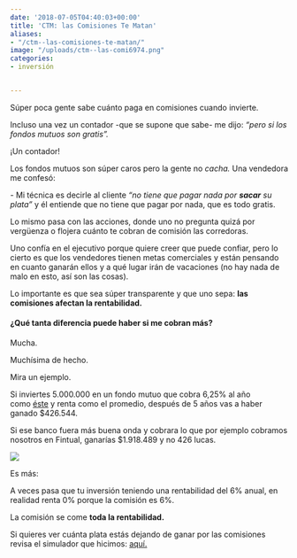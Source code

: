 ```yaml
---
date: '2018-07-05T04:40:03+00:00'
title: 'CTM: las Comisiones Te Matan'
aliases:
- "/ctm--las-comisiones-te-matan/"
image: "/uploads/ctm--las-comi6974.png"
categories:
- inversión


---
```

Súper poca gente sabe cuánto paga en comisiones cuando invierte.

Incluso una vez un contador -que se supone que sabe- me dijo: _“pero si los fondos mutuos son gratis”._

¡Un contador!

Los fondos mutuos son súper caros pero la gente no _cacha._ Una vendedora me confesó:

_-_ Mi técnica es decirle al cliente _“no tiene que pagar nada por **sacar** su plata”_ y él entiende que no tiene que pagar por nada, que es todo gratis.

Lo mismo pasa con las acciones, donde uno no pregunta quizá por vergüenza o flojera cuánto te cobran de comisión las corredoras.

Uno confía en el ejecutivo porque quiere creer que puede confiar, pero lo cierto es que los vendedores tienen metas comerciales y están pensando en cuanto ganarán ellos y a qué lugar irán de vacaciones (no hay nada de malo en esto, así son las cosas).

Lo importante es que sea súper transparente y que uno sepa: **las comisiones afectan la rentabilidad.**

#### ¿Qué tanta diferencia puede haber si me cobran más?

Mucha.

Muchísima de hecho.

Mira un ejemplo.

Si inviertes 5.000.000 en un fondo mutuo que cobra 6,25% al año como [éste](http://www.banchileinversiones.cl/web/guest/detalle-fondo-mutuo/-/detalle/fondo-mutuo-capitalisa-accionario) y renta como el promedio, después de 5 años vas a haber ganado $426.544.

Si ese banco fuera más buena onda y cobrara lo que por ejemplo cobramos nosotros en Fintual, ganarías $1.918.489 y no 426 lucas.

![](/uploads/ctm--las-comi6974.png)

Es más:

A veces pasa que tu inversión teniendo una rentabilidad del 6% anual, en realidad renta 0% porque la comisión es 6%.

La comisión se come **toda la rentabilidad.**

Si quieres ver cuánta plata estás dejando de ganar por las comisiones revisa el simulador que hicimos: [aquí.](http://fintual.com/simulador)
